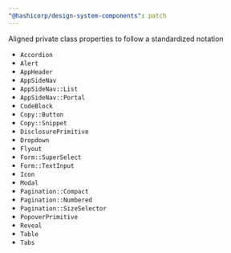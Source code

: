 ```yaml
---
"@hashicorp/design-system-components": patch
---
```


Aligned private class properties to follow a standardized notation
- `Accordion`
- `Alert`
- `AppHeader`
- `AppSideNav`
- `AppSideNav::List`
- `AppSideNav::Portal`
- `CodeBlock`
- `Copy::Button`
- `Copy::Snippet`
- `DisclosurePrimitive`
- `Dropdown`
- `Flyout`
- `Form::SuperSelect`
- `Form::TextInput`
- `Icon`
- `Modal`
- `Pagination::Compact`
- `Pagination::Numbered`
- `Pagination::SizeSelector`
- `PopoverPrimitive`
- `Reveal`
- `Table`
- `Tabs`
